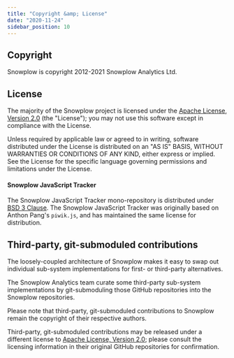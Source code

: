 ```yaml
---
title: "Copyright &amp; License"
date: "2020-11-24"
sidebar_position: 10
---
```


## Copyright

Snowplow is copyright 2012-2021 Snowplow Analytics Ltd.

## [](https://github.com/snowplow/snowplow/wiki/Copyright-and-license#license)License

The majority of the Snowplow project is licensed under the [Apache License, Version 2.0](http://www.apache.org/licenses/LICENSE-2.0) (the "License"); you may not use this software except in compliance with the License.

Unless required by applicable law or agreed to in writing, software distributed under the License is distributed on an "AS IS" BASIS, WITHOUT WARRANTIES OR CONDITIONS OF ANY KIND, either express or implied. See the License for the specific language governing permissions and limitations under the License.

#### Snowplow JavaScript Tracker

The Snowplow JavaScript Tracker mono-repository is distributed under [BSD 3 Clause](https://opensource.org/licenses/BSD-3-Clause). The Snowplow JavaScript Tracker was originally based on Anthon Pang's `piwik.js`, and has maintained the same license for distribution.

## [](https://github.com/snowplow/snowplow/wiki/Copyright-and-license#third-party-git-submoduled-contributions)Third-party, git-submoduled contributions

The loosely-coupled architecture of Snowplow makes it easy to swap out individual sub-system implementations for first- or third-party alternatives.

The Snowplow Analytics team curate some third-party sub-system implementations by git-submoduling those GitHub repositories into the Snowplow repositories.

Please note that third-party, git-submoduled contributions to Snowplow remain the copyright of their respective authors.

Third-party, git-submoduled contributions may be released under a different license to [Apache License, Version 2.0](http://www.apache.org/licenses/LICENSE-2.0); please consult the licensing information in their original GitHub repositories for confirmation.
